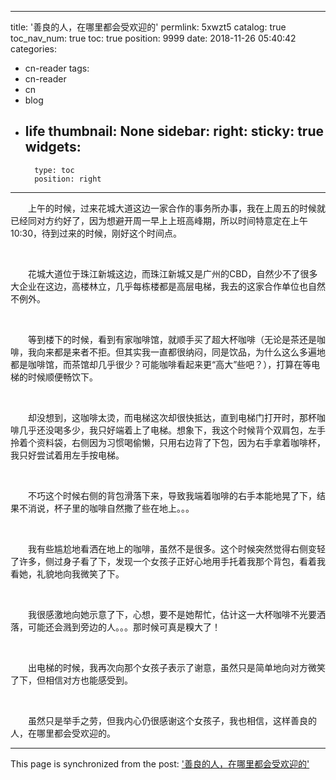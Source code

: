 
---
title: '善良的人，在哪里都会受欢迎的'
permlink: 5xwzt5
catalog: true
toc_nav_num: true
toc: true
position: 9999
date: 2018-11-26 05:40:42
categories:
- cn-reader
tags:
- cn-reader
- cn
- blog
- life
thumbnail: None
sidebar:
    right:
        sticky: true
widgets:
    -
        type: toc
        position: right
---


<html>
<p>　　上午的时候，过来花城大道这边一家合作的事务所办事，我在上周五的时候就已经同对方约好了，因为想避开周一早上上班高峰期，所以时间特意定在上午10:30，待到过来的时候，刚好这个时间点。</p>
<p><br></p>
<p>　　花城大道位于珠江新城这边，而珠江新城又是广州的CBD，自然少不了很多大企业在这边，高楼林立，几乎每栋楼都是高层电梯，我去的这家合作单位也自然不例外。</p>
<p><br></p>
<p>　　等到楼下的时候，看到有家咖啡馆，就顺手买了超大杯咖啡（无论是茶还是咖啡，我向来都是来者不拒。但其实我一直都很纳闷，同是饮品，为什么这么多遍地都是咖啡馆，而茶馆却几乎很少？可能咖啡看起来更“高大”些吧？），打算在等电梯的时候顺便畅饮下。</p>
<p><br></p>
<p>　　却没想到，这咖啡太烫，而电梯这次却很快抵达，直到电梯门打开时，那杯咖啡几乎还没喝多少，我只好端着上了电梯。想象下，我这个时候背个双肩包，左手拎着个资料袋，右侧因为习惯喝偷懒，只用右边背了下包，因为右手拿着咖啡杯，我只好尝试着用左手按电梯。</p>
<p><br></p>
<p>　　不巧这个时候右侧的背包滑落下来，导致我端着咖啡的右手本能地晃了下，结果不消说，杯子里的咖啡自然撒了些在地上。。。</p>
<p><br></p>
<p>　　我有些尴尬地看洒在地上的咖啡，虽然不是很多。这个时候突然觉得右侧变轻了许多，侧过身子看了下，发现一个女孩子正好心地用手托着我那个背包，看着我看她，礼貌地向我微笑了下。</p>
<p><br></p>
<p>　　我很感激地向她示意了下，心想，要不是她帮忙，估计这一大杯咖啡不光要洒落，可能还会溅到旁边的人。。。那时候可真是糗大了！</p>
<p><br></p>
<p>　　出电梯的时候，我再次向那个女孩子表示了谢意，虽然只是简单地向对方微笑了下，但相信对方也能感受到。</p>
<p><br></p>
<p>　　虽然只是举手之劳，但我内心仍很感谢这个女孩子，我也相信，这样善良的人，在哪里都会受欢迎的。</p>
</html>

- - -

This page is synchronized from the post: ['善良的人，在哪里都会受欢迎的'](https://steemit.com/@rivalhw/5xwzt5)
